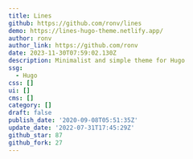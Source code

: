 ```yaml
---
title: Lines
github: https://github.com/ronv/lines
demo: https://lines-hugo-theme.netlify.app/
author: ronv
author_link: https://github.com/ronv
date: 2023-11-30T07:59:02.130Z
description: Minimalist and simple theme for Hugo
ssg:
  - Hugo
css: []
ui: []
cms: []
category: []
draft: false
publish_date: '2020-09-08T05:51:35Z'
update_date: '2022-07-31T17:45:29Z'
github_star: 87
github_fork: 27
---
```

